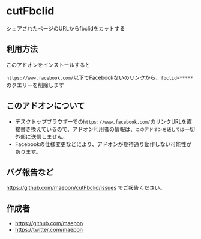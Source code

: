 # cutFbclid

シェアされたページのURLからfbclidをカットする

## 利用方法

このアドオンをインストールすると

`https://www.facebook.com/`以下でFacebookないのリンクから、`fbclid=*****`のクエリーを削除します

## このアドオンについて

- デスクトップブラウザーでの`https://www.facebook.com/`のリンクURLを直接書き換えているので、アドオン利用者の情報は、`このアドオンを通しては`一切外部に送信しません。
- Facebookの仕様変更などにより、アドオンが期待通り動作しない可能性があります。

## バグ報告など

https://github.com/maepon/cutFbclid/issues でご報告ください。

## 作成者

- https://github.com/maepon
- https://twitter.com/maepon

